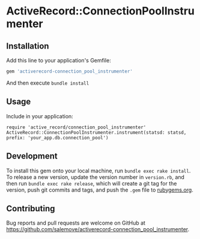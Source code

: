 # ActiveRecord::ConnectionPoolInstrumenter

## Installation

Add this line to your application's Gemfile:

```ruby
gem 'activerecord-connection_pool_instrumenter'
```

And then execute `bundle install`

## Usage

Include in your application:

```
require 'active_record/connection_pool_instrumenter'
ActiveRecord::ConnectionPoolInstrumenter.instrument(statsd: statsd, prefix: 'your_app.db.connection_pool')
```

## Development

To install this gem onto your local machine, run `bundle exec rake install`. To release a new version, update the version number in `version.rb`, and then run `bundle exec rake release`, which will create a git tag for the version, push git commits and tags, and push the `.gem` file to [rubygems.org](https://rubygems.org).

## Contributing

Bug reports and pull requests are welcome on GitHub at https://github.com/salemove/activerecord-connection_pool_instrumenter.

